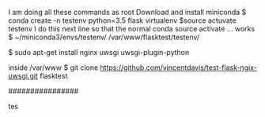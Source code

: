 I am doing all these commands as root
Download and install miniconda
$ conda create -n testenv python=3.5 flask virtualenv
$source actuvate testenv
I do this next line so that the normal conda source activate ... works
$ ~/miniconda3/envs/testenv/ /var/www/flasktest/testenv/


$ sudo apt-get install nginx uwsgi uwsgi-plugin-python

inside /var/www
$ git clone https://github.com/vincentdavis/test-flask-ngix-uwsgi.git flasktest

################

tes 